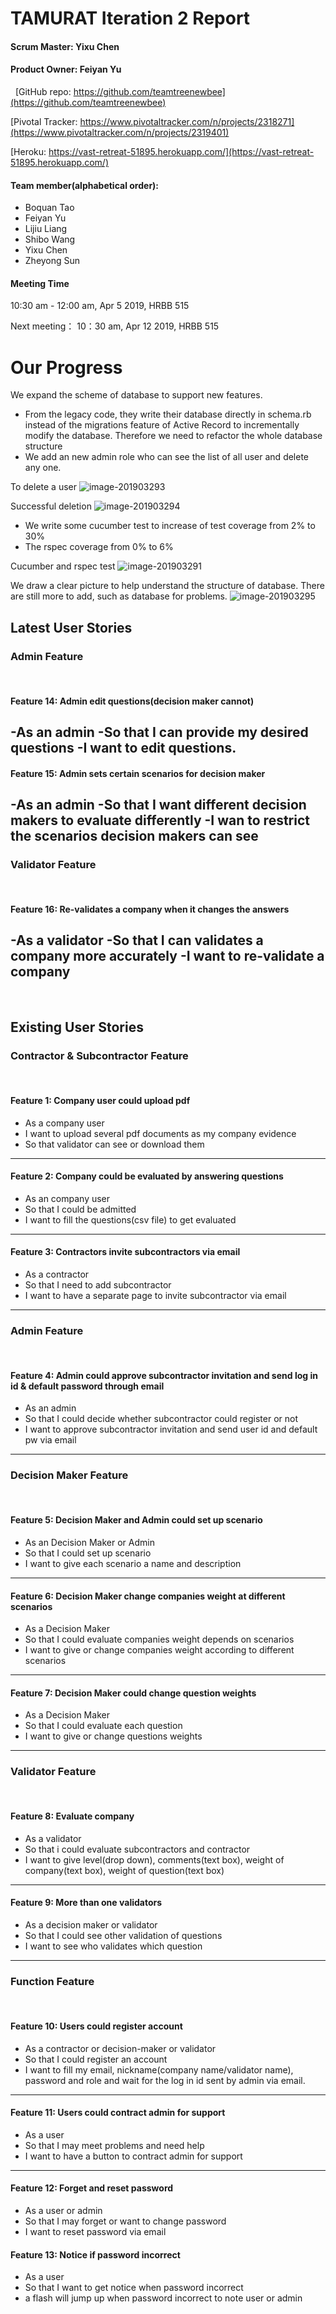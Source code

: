 # TAMURAT Iteration 2 Report

#### Scrum Master: Yixu Chen

#### Product Owner: Feiyan Yu
&nbsp;
[GitHub repo: https://github.com/teamtreenewbee](https://github.com/teamtreenewbee)

[Pivotal Tracker: https://www.pivotaltracker.com/n/projects/2318271](https://www.pivotaltracker.com/n/projects/2319401)

[Heroku: https://vast-retreat-51895.herokuapp.com/](https://vast-retreat-51895.herokuapp.com/)
&nbsp;

#### Team member(alphabetical order):

- Boquan Tao
- Feiyan Yu
- Lijiu Liang
- Shibo Wang
- Yixu Chen
- Zheyong Sun

#### Meeting Time

10:30 am - 12:00 am, Apr 5 2019, HRBB 515

Next meeting： 10：30 am, Apr 12 2019, HRBB 515
&nbsp;
# Our Progress

We expand the scheme of database to support new features. 

- From the legacy code, they write their database directly in schema.rb instead of the migrations feature of Active Record to incrementally modify the database. Therefore we need to refactor the whole database structure
- We add an new admin role who can see the list of all user and delete any one.

To delete a user
![image-201903293](images/image-201903293.png)

Successful deletion
![image-201903294](images/image-201903294.png)


- We write some cucumber test to increase of test coverage from 2% to 30%
- The rspec coverage from 0% to 6%

Cucumber and rspec test
![image-201903291](images/image-201903291.png)

We draw a clear picture to help understand the structure of database. There are still more to add, such as database for problems.
![image-201903295](images/image-201903295.png)
&nbsp;
&nbsp;
## Latest User Stories
### Admin Feature
&nbsp;
#### Feature 14: Admin edit questions(decision maker cannot)
-As an admin
-So that I can provide my desired questions
-I want to edit questions.
---
#### Feature 15: Admin sets certain scenarios for decision maker
-As an admin
-So that I want different decision makers to evaluate differently
-I wan to restrict the scenarios decision makers can see
---
### Validator Feature
&nbsp;
#### Feature 16: Re-validates a company when it changes the answers
-As a validator
-So that I can validates a company more accurately
-I want to re-validate a company
---
&nbsp;
&nbsp;
## Existing User Stories
### Contractor & Subcontractor Feature
&nbsp;
#### Feature 1: Company user could upload pdf
- As a company user
- I want to upload several pdf documents as my company evidence
- So that validator can see or download them
---
#### Feature 2: Company could be evaluated by answering questions
- As an company user
- So that I could be admitted
- I want to fill the questions(csv file) to get evaluated
---
#### Feature 3: Contractors invite subcontractors via email
- As a contractor
- So that I need to add subcontractor
- I want to have a separate page to invite subcontractor via email
---
### Admin Feature
&nbsp;
#### Feature 4: Admin could approve subcontractor invitation and send log in id & default password through email
- As an admin
- So that I could decide whether subcontractor could register or not
- I want to approve subcontractor invitation and send user id and default pw via email
---
### Decision Maker Feature
&nbsp;
#### Feature 5: Decision Maker and Admin could set up scenario
- As an Decision Maker or Admin
- So that I could set up scenario
- I want to give each scenario a name and description
---
#### Feature 6: Decision Maker change companies weight at different scenarios
- As a Decision Maker
- So that I could evaluate companies weight depends on scenarios
- I want to give or change companies weight according to different scenarios
---
#### Feature 7: Decision Maker could change question weights
- As a Decision Maker
- So that I could evaluate each question
- I want to give or change questions weights
---
### Validator Feature
&nbsp;
#### Feature 8: Evaluate company
- As a validator
- So that i could evaluate subcontractors and contractor
- I want to give level(drop down), comments(text box), weight of company(text box), weight of question(text box)
---
#### Feature 9: More than one validators
- As a decision maker or validator
- So that I could see other validation of questions
- I want to see who validates which question
---

### Function Feature
&nbsp;
#### Feature 10: Users could register account
- As a contractor or decision-maker or validator
- So that I could register an account
- I want to fill my email, nickname(company name/validator name), password and role and wait for the log in id sent by admin via email.
---
#### Feature 11: Users could contract admin for support
- As a user
- So that I may meet problems and need help
- I want to have a button to contract admin for support
---
#### Feature 12: Forget and reset password
- As a user or admin
- So that I may forget or want to change password
- I want to reset password via email

#### Feature 13: Notice if password incorrect
- As a user
- So that I want to get notice when password incorrect
- a flash will jump up when password incorrect to note user or admin